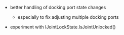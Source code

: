 * better handling of docking port state changes
	* especially to fix adjusting multiple docking ports

* experiment with IJointLockState.IsJointUnlocked()

